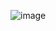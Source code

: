 ![image](https://user-images.githubusercontent.com/19520140/151535420-c045b1df-699e-4594-bd6f-76093ab43b7d.png)
